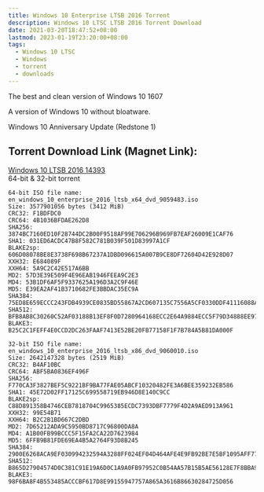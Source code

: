 ```yaml
---
title: Windows 10 Enterprise LTSB 2016 Torrent
description: Windows 10 LTSC LTSB 2016 Torrent Download
date: 2021-03-20T18:47:52+08:00
lastmod: 2023-01-19T23:20:00+08:00
tags:
  - Windows 10 LTSC
  - Windows
  - torrent
  - downloads
---
```

The best and clean version of Windows 10 1607

A version of Windows 10 without bloatware.

Windows 10 Anniversary Update (Redstone 1)

## Torrent Download Link (Magnet Link):

[Windows 10 LTSB 2016 14393](magnet:?xt=urn:btih:FCFE32A99B765C178E894BDF6C2FBE95D3683145)\
64-bit & 32-bit torrent

```
64-bit ISO file name: en_windows_10_enterprise_2016_ltsb_x64_dvd_9059483.iso
Size: 3577901056 bytes (3412 MiB)
CRC32: F1BDFDC0
CRC64: 4B1036BFDAE262D8
SHA256: 3874BC7160ED10F28744DC2B00F9518AF99E706296B969FB7EAF26009E1CAF76
SHA1: 031ED6ACDC47B8F582C781B039F501D83997A1CF
BLAKE2sp: 606D08078BE8E3738F698B67237A1DBD096615A007B9CE8DF72604D42E928D07
XXH32: E684089F
XXH64: 5A9C2C42E517A6BB
MD2: 57D3E39E509F4E96EAB1946FEEA9C2E3
MD4: 53B1DF6AF5F9337625A196D3A2C9F46E
MD5: E39EA2AF41B3710682FE3BBDAC35EC9A
SHA384: 75ED8E659ECCC243FDB4939CE0835BD55867A2CD607135C7556A5CF0330DDF41116088A93EF23BAA31C104A20B52D97D
SHA512: BFB8AB8C30260C52AF03188B13EF8F0D7280964168ECC2E64A9884ECC5F79D34888EE975D4BAC38C642F13662CC1E8737EEC2F137EC78FB0FA80F620F14BAEE5
BLAKE3: B25C2C1FEFF4E0CCD2DC263FAAF7413E52BE20FB77158F1F7B784A5B81DA000F
```
```
32-bit ISO file name: en_windows_10_enterprise_2016_ltsb_x86_dvd_9060010.iso
Size: 2642147328 bytes (2519 MiB)
CRC32: B4AF10BC
CRC64: ABF5BA0836EF496F
SHA256: F770CA3F3827BEF5C9221BF9BA77FAE05ABCF10320482FE3A6BEE359232EB586
SHA1: 45E72D02FF17125C699558719EB946D8E140C9CC
BLAKE2sp: C88D891358B4746CEB7818704C9965385ECDC7393DBF7779F4D2A9AED913A961
XXH32: 99E54B71
XXH64: B2C2B1BD667C2DBD
MD2: 7D65212ADA9C5950BD8717C96800DA8A
MD4: A1B00FB99BCCC5F15FA2CA22D7623984
MD5: 6FFB9B81FDE69EA4B5A2764F93D8B245
SHA384: 2900E6268ACA9EF030994232594A3288FF024EF04D464AFE4E9FB92BE7E5BF1095AFF775234AB729CBEC455177E861E0
SHA512: B865D27904574D0C381C91E19A6D0C1A9A0FB97952C0B54AA57B15B5AE56128E7F8BBA9293C8563A3BA352E30CB1AC9DD3F2270F1D6C34E4751C13265C7979F3
BLAKE3: 98F6BA8F4B553485ACCCBF617D8E99155947757A865A3616B86630284725D056
```